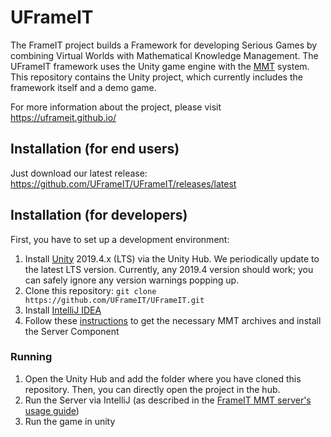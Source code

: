 # UFrameIT

The FrameIT project builds a Framework for developing Serious Games by combining Virtual Worlds with Mathematical Knowledge Management. 
The UFrameIT framework uses the Unity game engine with the [MMT](https://uniformal.github.io/) system.
This repository contains the Unity project, which currently includes the framework itself and a demo game.

For more information about the project, please visit <https://uframeit.github.io/>

## Installation (for end users)

Just download our latest release: <https://github.com/UFrameIT/UFrameIT/releases/latest>

## Installation (for developers)

First, you have to set up a development environment:

1. Install [Unity](https://unity3d.com/de/get-unity/download) 2019.4.x (LTS) via the Unity Hub. We periodically update to the latest LTS version. Currently, any 2019.4 version should work; you can safely ignore any version warnings popping up.
2. Clone this repository: `git clone https://github.com/UFrameIT/UFrameIT.git`
3. Install [IntelliJ IDEA](https://www.jetbrains.com/de-de/idea/)
4. Follow these [instructions](https://github.com/UniFormal/MMT/blob/devel/src/frameit-mmt/installation.md) to get the necessary MMT archives and install the Server Component

### Running

1. Open the Unity Hub and add the folder where you have cloned this repository. Then, you can directly open the project in the hub.
2. Run the Server via IntelliJ (as described in the [FrameIT MMT server's usage guide](https://github.com/UniFormal/MMT/tree/devel/src/frameit-mmt))
3. Run the game in unity
